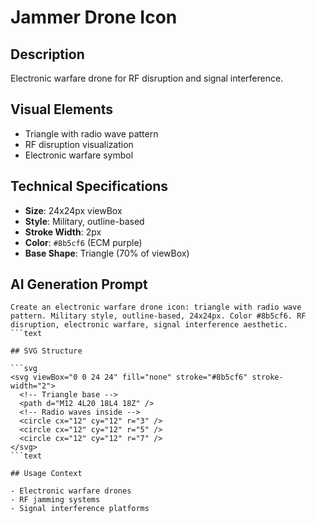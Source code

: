 # Jammer Drone Icon

## Description

Electronic warfare drone for RF disruption and signal interference.

## Visual Elements

- Triangle with radio wave pattern
- RF disruption visualization
- Electronic warfare symbol

## Technical Specifications

- **Size**: 24x24px viewBox
- **Style**: Military, outline-based
- **Stroke Width**: 2px
- **Color**: `#8b5cf6` (ECM purple)
- **Base Shape**: Triangle (70% of viewBox)

## AI Generation Prompt

````text
Create an electronic warfare drone icon: triangle with radio wave pattern. Military style, outline-based, 24x24px. Color #8b5cf6. RF disruption, electronic warfare, signal interference aesthetic.
```text

## SVG Structure

```svg
<svg viewBox="0 0 24 24" fill="none" stroke="#8b5cf6" stroke-width="2">
  <!-- Triangle base -->
  <path d="M12 4L20 18L4 18Z" />
  <!-- Radio waves inside -->
  <circle cx="12" cy="12" r="3" />
  <circle cx="12" cy="12" r="5" />
  <circle cx="12" cy="12" r="7" />
</svg>
```text

## Usage Context

- Electronic warfare drones
- RF jamming systems
- Signal interference platforms
````
